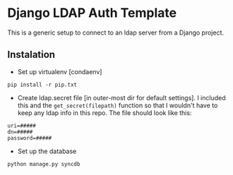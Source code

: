 Django LDAP Auth Template
=====

This is a generic setup to connect to an ldap server from a Django project.

## Instalation
* Set up virtualenv [condaenv]
```
pip install -r pip.txt
``` 
* Create ldap.secret file [in outer-most dir for default settings]. I included this and the `get_secret(filepath)` function so that I wouldn't have to keep any ldap info in this repo. The file should look like this:
```
uri=#####
dn=#####
password=#####
```
* Set up the database
```
python manage.py syncdb
```
